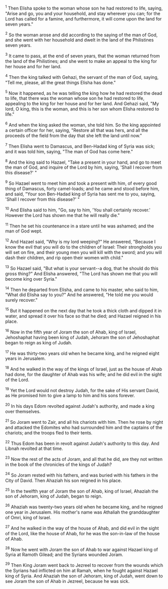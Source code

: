 <sup>1</sup> 
Then Elisha spoke to the woman whose son he had restored to life, saying, "Arise and go, you and your household, and stay wherever you can; for the Lord has called for a famine, and furthermore, it will come upon the land for seven years." 

<sup>2</sup> 
So the woman arose and did according to the saying of the man of God, and she went with her household and dwelt in the land of the Philistines seven years. 

<sup>3</sup> 
It came to pass, at the end of seven years, that the woman returned from the land of the Philistines; and she went to make an appeal to the king for her house and for her land. 

<sup>4</sup> 
Then the king talked with Gehazi, the servant of the man of God, saying, "Tell me, please, all the great things Elisha has done." 

<sup>5</sup> 
Now it happened, as he was telling the king how he had restored the dead to life, that there was the woman whose son he had restored to life, appealing to the king for her house and for her land. And Gehazi said, "My lord, O king, this is the woman, and this is her son whom Elisha restored to life." 

<sup>6</sup> 
And when the king asked the woman, she told him. So the king appointed a certain officer for her, saying, "Restore all that was hers, and all the proceeds of the field from the day that she left the land until now." 

<sup>7</sup> 
Then Elisha went to Damascus, and Ben-Hadad king of Syria was sick; and it was told him, saying, "The man of God has come here." 

<sup>8</sup> 
And the king said to Hazael, "Take a present in your hand, and go to meet the man of God, and inquire of the Lord by him, saying, 'Shall I recover from this disease?' " 

<sup>9</sup> 
So Hazael went to meet him and took a present with him, of every good thing of Damascus, forty camel-loads; and he came and stood before him, and said, "Your son Ben-Hadad king of Syria has sent me to you, saying, 'Shall I recover from this disease?' " 

<sup>10</sup> 
And Elisha said to him, "Go, say to him, 'You shall certainly recover.' However the Lord has shown me that he will really die." 

<sup>11</sup> 
Then he set his countenance in a stare until he was ashamed; and the man of God wept. 

<sup>12</sup> 
And Hazael said, "Why is my lord weeping?" He answered, "Because I know the evil that you will do to the children of Israel: Their strongholds you will set on fire, and their young men you will kill with the sword; and you will dash their children, and rip open their women with child." 

<sup>13</sup> 
So Hazael said, "But what is your servant--a dog, that he should do this gross thing?" And Elisha answered, "The Lord has shown me that you will become king over Syria." 

<sup>14</sup> 
Then he departed from Elisha, and came to his master, who said to him, "What did Elisha say to you?" And he answered, "He told me you would surely recover." 

<sup>15</sup> 
But it happened on the next day that he took a thick cloth and dipped it in water, and spread it over his face so that he died; and Hazael reigned in his place.

<sup>16</sup> 
Now in the fifth year of Joram the son of Ahab, king of Israel, Jehoshaphat having been king of Judah, Jehoram the son of Jehoshaphat began to reign as king of Judah. 

<sup>17</sup> 
He was thirty-two years old when he became king, and he reigned eight years in Jerusalem. 

<sup>18</sup> 
And he walked in the way of the kings of Israel, just as the house of Ahab had done, for the daughter of Ahab was his wife; and he did evil in the sight of the Lord. 

<sup>19</sup> 
Yet the Lord would not destroy Judah, for the sake of His servant David, as He promised him to give a lamp to him and his sons forever. 

<sup>20</sup> 
In his days Edom revolted against Judah's authority, and made a king over themselves. 

<sup>21</sup> 
So Joram went to Zair, and all his chariots with him. Then he rose by night and attacked the Edomites who had surrounded him and the captains of the chariots; and the troops fled to their tents. 

<sup>22</sup> 
Thus Edom has been in revolt against Judah's authority to this day. And Libnah revolted at that time. 

<sup>23</sup> 
Now the rest of the acts of Joram, and all that he did, are they not written in the book of the chronicles of the kings of Judah? 

<sup>24</sup> 
So Joram rested with his fathers, and was buried with his fathers in the City of David. Then Ahaziah his son reigned in his place.

<sup>25</sup> 
In the twelfth year of Joram the son of Ahab, king of Israel, Ahaziah the son of Jehoram, king of Judah, began to reign. 

<sup>26</sup> 
Ahaziah was twenty-two years old when he became king, and he reigned one year in Jerusalem. His mother's name was Athaliah the granddaughter of Omri, king of Israel. 

<sup>27</sup> 
And he walked in the way of the house of Ahab, and did evil in the sight of the Lord, like the house of Ahab, for he was the son-in-law of the house of Ahab. 

<sup>28</sup> 
Now he went with Joram the son of Ahab to war against Hazael king of Syria at Ramoth Gilead; and the Syrians wounded Joram. 

<sup>29</sup> 
Then King Joram went back to Jezreel to recover from the wounds which the Syrians had inflicted on him at Ramah, when he fought against Hazael king of Syria. And Ahaziah the son of Jehoram, king of Judah, went down to see Joram the son of Ahab in Jezreel, because he was sick.